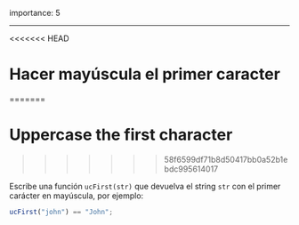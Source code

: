 importance: 5

---

<<<<<<< HEAD
# Hacer mayúscula el primer caracter
=======
# Uppercase the first character
>>>>>>> 58f6599df71b8d50417bb0a52b1ebdc995614017

Escribe una función `ucFirst(str)` que devuelva el string `str` con el primer carácter en mayúscula, por ejemplo:

```js
ucFirst("john") == "John";
```
